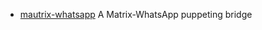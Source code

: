 - [mautrix-whatsapp](https://docs.mau.fi/bridges/go/whatsapp/index.html) A Matrix-WhatsApp puppeting bridge